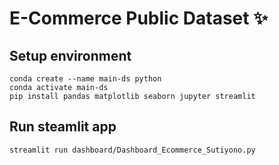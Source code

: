 # E-Commerce Public Dataset :sparkles:
## Setup environment
```
conda create --name main-ds python
conda activate main-ds
pip install pandas matplotlib seaborn jupyter streamlit
```

## Run steamlit app
```
streamlit run dashboard/Dashboard_Ecommerce_Sutiyono.py
```